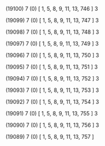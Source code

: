 (19100) 7 (0) [ 1, 5, 8, 9, 11, 13, 746 ] 3 


(19099) 7 (0) [ 1, 5, 8, 9, 11, 13, 747 ] 3 


(19098) 7 (0) [ 1, 5, 8, 9, 11, 13, 748 ] 3 


(19097) 7 (0) [ 1, 5, 8, 9, 11, 13, 749 ] 3 


(19096) 7 (0) [ 1, 5, 8, 9, 11, 13, 750 ] 3 


(19095) 7 (0) [ 1, 5, 8, 9, 11, 13, 751 ] 3 


(19094) 7 (0) [ 1, 5, 8, 9, 11, 13, 752 ] 3 


(19093) 7 (0) [ 1, 5, 8, 9, 11, 13, 753 ] 3 


(19092) 7 (0) [ 1, 5, 8, 9, 11, 13, 754 ] 3 


(19091) 7 (0) [ 1, 5, 8, 9, 11, 13, 755 ] 3 


(19090) 7 (0) [ 1, 5, 8, 9, 11, 13, 756 ] 3 


(19089) 7 (0) [ 1, 5, 8, 9, 11, 13, 757 ]  

